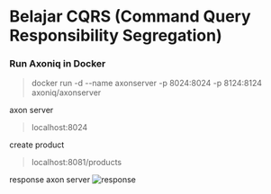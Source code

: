 # Belajar CQRS (Command Query Responsibility Segregation)
### Run Axoniq in Docker
> docker run -d --name axonserver -p 8024:8024 -p 8124:8124 axoniq/axonserver

axon server
> localhost:8024

create product 
> localhost:8081/products

response axon server
![response](E:\Development\Spring\Latihan\CQRS\src\main\resources\images\Screenshot_2.jpg)